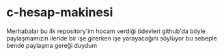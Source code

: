 # c-hesap-makinesi
Merhabalar bu ilk repository'im hocam verdiği ödevleri github'da böyle paylaşmamızın ileride bir işe girerken işe yarayacağını söylüyor bu sebeple bende paylaşma gereği duydum
